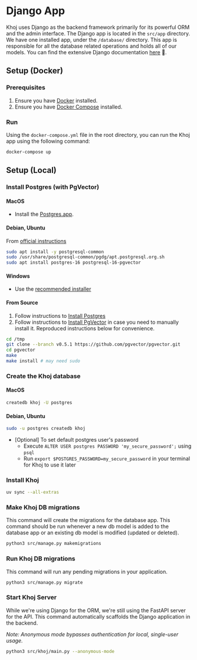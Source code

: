 # Django App

Khoj uses Django as the backend framework primarily for its powerful ORM and the admin interface. The Django app is located in the `src/app` directory. We have one installed app, under the `/database/` directory. This app is responsible for all the database related operations and holds all of our models. You can find the extensive Django documentation [here](https://docs.djangoproject.com/en/4.2/) 🌈.

## Setup (Docker)

### Prerequisites
1. Ensure you have [Docker](https://docs.docker.com/get-docker/) installed.
2. Ensure you have [Docker Compose](https://docs.docker.com/compose/install/) installed.

### Run

Using the `docker-compose.yml` file in the root directory, you can run the Khoj app using the following command:
```bash
docker-compose up
```

## Setup (Local)

### Install Postgres (with PgVector)

#### MacOS
- Install the [Postgres.app](https://postgresapp.com/).

#### Debian, Ubuntu
From [official instructions](https://wiki.postgresql.org/wiki/Apt)

```bash
sudo apt install -y postgresql-common
sudo /usr/share/postgresql-common/pgdg/apt.postgresql.org.sh
sudo apt install postgres-16 postgresql-16-pgvector
```

#### Windows
- Use the [recommended installer](https://www.postgresql.org/download/windows/)

#### From Source
1. Follow instructions to [Install Postgres](https://www.postgresql.org/download/)
2. Follow instructions to [Install PgVector](https://github.com/pgvector/pgvector#installation) in case you need to manually install it. Reproduced instructions below for convenience.

```bash
cd /tmp
git clone --branch v0.5.1 https://github.com/pgvector/pgvector.git
cd pgvector
make
make install # may need sudo
```

### Create the Khoj database

#### MacOS
```bash
createdb khoj -U postgres
```

#### Debian, Ubuntu
```bash
sudo -u postgres createdb khoj
```

- [Optional] To set default postgres user's password
  - Execute `ALTER USER postgres PASSWORD 'my_secure_password';` using `psql`
  - Run `export $POSTGRES_PASSWORD=my_secure_password` in your terminal for Khoj to use it later

### Install Khoj

```bash
uv sync --all-extras
```

### Make Khoj DB migrations

This command will create the migrations for the database app. This command should be run whenever a new db model is added to the database app or an existing db model is modified (updated or deleted).

```bash
python3 src/manage.py makemigrations
```

### Run Khoj DB migrations

This command will run any pending migrations in your application.
```bash
python3 src/manage.py migrate
```

### Start Khoj Server

While we're using Django for the ORM, we're still using the FastAPI server for the API. This command automatically scaffolds the Django application in the backend.

*Note: Anonymous mode bypasses authentication for local, single-user usage.*

```bash
python3 src/khoj/main.py --anonymous-mode
```
